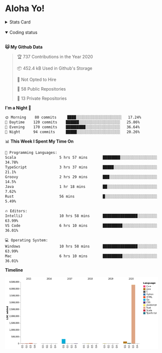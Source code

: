 # Aloha Yo!

<details>
<summary>Stats Card</summary>
 
[![Anurag's github stats](https://github-readme-stats.vercel.app/api?username=GarfieldZHU&show_icons=true&theme=tokyonight)](https://github.com/anuraghazra/github-readme-stats)
 
</details>

<br/>

<details open>

<summary>Coding status</summary>

<br/>

<!--START_SECTION:waka-->
**🐱 My Github Data** 

> 🏆 737 Contributions in the Year 2020
 > 
> 📦 452.4 kB Used in Github's Storage 
 > 
> 🚫 Not Opted to Hire
 > 
> 📜 58 Public Repositories
 > 
> 🔑 13 Private Repositories 

**I'm a Night 🦉** 

```text
🌞 Morning    80 commits     ████░░░░░░░░░░░░░░░░░░░░░   17.24% 
🌆 Daytime    120 commits    ██████░░░░░░░░░░░░░░░░░░░   25.86% 
🌃 Evening    170 commits    █████████░░░░░░░░░░░░░░░░   36.64% 
🌙 Night      94 commits     █████░░░░░░░░░░░░░░░░░░░░   20.26%

```


📊 **This Week I Spent My Time On** 

```text
💬 Programming Languages: 
Scala                    5 hrs 57 mins       ████████░░░░░░░░░░░░░░░░░   34.78% 
TypeScript               3 hrs 37 mins       █████░░░░░░░░░░░░░░░░░░░░   21.1% 
Groovy                   2 hrs 29 mins       ███░░░░░░░░░░░░░░░░░░░░░░   14.5% 
Java                     1 hr 18 mins        ██░░░░░░░░░░░░░░░░░░░░░░░   7.62% 
Rust                     56 mins             █░░░░░░░░░░░░░░░░░░░░░░░░   5.49%

🔥 Editors: 
IntelliJ                 10 hrs 58 mins      ████████████████░░░░░░░░░   63.99% 
VS Code                  6 hrs 10 mins       █████████░░░░░░░░░░░░░░░░   36.01%

💻 Operating System: 
Windows                  10 hrs 58 mins      ████████████████░░░░░░░░░   63.99% 
Mac                      6 hrs 10 mins       █████████░░░░░░░░░░░░░░░░   36.01%

```

**Timeline**

![Chart not found](https://github.com/GarfieldZHU/GarfieldZHU/blob/master/charts/bar_graph.png) 


<!--END_SECTION:waka-->

</details>

